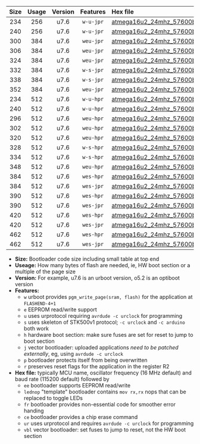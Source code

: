 |Size|Usage|Version|Features|Hex file|
|:-:|:-:|:-:|:-:|:--|
|234|256|u7.6|`w-u-jpr`|[atmega16u2_24mhz_57600bps_ur_vbl.hex](https://raw.githubusercontent.com/stefanrueger/urboot/main//atmega16u2_24mhz_57600bps_ur_vbl.hex)|
|240|256|u7.6|`w-u-jpr`|[atmega16u2_24mhz_57600bps_lednop_ur_vbl.hex](https://raw.githubusercontent.com/stefanrueger/urboot/main//atmega16u2_24mhz_57600bps_lednop_ur_vbl.hex)|
|300|384|u7.6|`weu-jpr`|[atmega16u2_24mhz_57600bps_ee_ur_vbl.hex](https://raw.githubusercontent.com/stefanrueger/urboot/main//atmega16u2_24mhz_57600bps_ee_ur_vbl.hex)|
|306|384|u7.6|`weu-jpr`|[atmega16u2_24mhz_57600bps_ee_lednop_ur_vbl.hex](https://raw.githubusercontent.com/stefanrueger/urboot/main//atmega16u2_24mhz_57600bps_ee_lednop_ur_vbl.hex)|
|324|384|u7.6|`weu-jpr`|[atmega16u2_24mhz_57600bps_ee_lednop_fr_ur_vbl.hex](https://raw.githubusercontent.com/stefanrueger/urboot/main//atmega16u2_24mhz_57600bps_ee_lednop_fr_ur_vbl.hex)|
|332|384|u7.6|`w-s-jpr`|[atmega16u2_24mhz_57600bps_vbl.hex](https://raw.githubusercontent.com/stefanrueger/urboot/main//atmega16u2_24mhz_57600bps_vbl.hex)|
|338|384|u7.6|`w-s-jpr`|[atmega16u2_24mhz_57600bps_lednop_vbl.hex](https://raw.githubusercontent.com/stefanrueger/urboot/main//atmega16u2_24mhz_57600bps_lednop_vbl.hex)|
|352|384|u7.6|`weu-jpr`|[atmega16u2_24mhz_57600bps_ee_lednop_fr_ce_ur_vbl.hex](https://raw.githubusercontent.com/stefanrueger/urboot/main//atmega16u2_24mhz_57600bps_ee_lednop_fr_ce_ur_vbl.hex)|
|234|512|u7.6|`w-u-hpr`|[atmega16u2_24mhz_57600bps_ur.hex](https://raw.githubusercontent.com/stefanrueger/urboot/main//atmega16u2_24mhz_57600bps_ur.hex)|
|240|512|u7.6|`w-u-hpr`|[atmega16u2_24mhz_57600bps_lednop_ur.hex](https://raw.githubusercontent.com/stefanrueger/urboot/main//atmega16u2_24mhz_57600bps_lednop_ur.hex)|
|296|512|u7.6|`weu-hpr`|[atmega16u2_24mhz_57600bps_ee_ur.hex](https://raw.githubusercontent.com/stefanrueger/urboot/main//atmega16u2_24mhz_57600bps_ee_ur.hex)|
|302|512|u7.6|`weu-hpr`|[atmega16u2_24mhz_57600bps_ee_lednop_ur.hex](https://raw.githubusercontent.com/stefanrueger/urboot/main//atmega16u2_24mhz_57600bps_ee_lednop_ur.hex)|
|320|512|u7.6|`weu-hpr`|[atmega16u2_24mhz_57600bps_ee_lednop_fr_ur.hex](https://raw.githubusercontent.com/stefanrueger/urboot/main//atmega16u2_24mhz_57600bps_ee_lednop_fr_ur.hex)|
|328|512|u7.6|`w-s-hpr`|[atmega16u2_24mhz_57600bps.hex](https://raw.githubusercontent.com/stefanrueger/urboot/main//atmega16u2_24mhz_57600bps.hex)|
|334|512|u7.6|`w-s-hpr`|[atmega16u2_24mhz_57600bps_lednop.hex](https://raw.githubusercontent.com/stefanrueger/urboot/main//atmega16u2_24mhz_57600bps_lednop.hex)|
|348|512|u7.6|`weu-hpr`|[atmega16u2_24mhz_57600bps_ee_lednop_fr_ce_ur.hex](https://raw.githubusercontent.com/stefanrueger/urboot/main//atmega16u2_24mhz_57600bps_ee_lednop_fr_ce_ur.hex)|
|384|512|u7.6|`wes-hpr`|[atmega16u2_24mhz_57600bps_ee.hex](https://raw.githubusercontent.com/stefanrueger/urboot/main//atmega16u2_24mhz_57600bps_ee.hex)|
|384|512|u7.6|`wes-jpr`|[atmega16u2_24mhz_57600bps_ee_vbl.hex](https://raw.githubusercontent.com/stefanrueger/urboot/main//atmega16u2_24mhz_57600bps_ee_vbl.hex)|
|390|512|u7.6|`wes-hpr`|[atmega16u2_24mhz_57600bps_ee_lednop.hex](https://raw.githubusercontent.com/stefanrueger/urboot/main//atmega16u2_24mhz_57600bps_ee_lednop.hex)|
|390|512|u7.6|`wes-jpr`|[atmega16u2_24mhz_57600bps_ee_lednop_vbl.hex](https://raw.githubusercontent.com/stefanrueger/urboot/main//atmega16u2_24mhz_57600bps_ee_lednop_vbl.hex)|
|420|512|u7.6|`wes-hpr`|[atmega16u2_24mhz_57600bps_ee_lednop_fr.hex](https://raw.githubusercontent.com/stefanrueger/urboot/main//atmega16u2_24mhz_57600bps_ee_lednop_fr.hex)|
|420|512|u7.6|`wes-jpr`|[atmega16u2_24mhz_57600bps_ee_lednop_fr_vbl.hex](https://raw.githubusercontent.com/stefanrueger/urboot/main//atmega16u2_24mhz_57600bps_ee_lednop_fr_vbl.hex)|
|462|512|u7.6|`wes-hpr`|[atmega16u2_24mhz_57600bps_ee_lednop_fr_ce.hex](https://raw.githubusercontent.com/stefanrueger/urboot/main//atmega16u2_24mhz_57600bps_ee_lednop_fr_ce.hex)|
|462|512|u7.6|`wes-jpr`|[atmega16u2_24mhz_57600bps_ee_lednop_fr_ce_vbl.hex](https://raw.githubusercontent.com/stefanrueger/urboot/main//atmega16u2_24mhz_57600bps_ee_lednop_fr_ce_vbl.hex)|

- **Size:** Bootloader code size including small table at top end
- **Useage:** How many bytes of flash are needed, ie, HW boot section or a multiple of the page size
- **Version:** For example, u7.6 is an urboot version, o5.2 is an optiboot version
- **Features:**
  + `w` urboot provides `pgm_write_page(sram, flash)` for the application at `FLASHEND-4+1`
  + `e` EEPROM read/write support
  + `u` uses urprotocol requiring `avrdude -c urclock` for programming
  + `s` uses skeleton of STK500v1 protocol; `-c urclock` and `-c arduino` both work
  + `h` hardware boot section: make sure fuses are set for reset to jump to boot section
  + `j` vector bootloader: uploaded applications *need to be patched externally*, eg, using `avrdude -c urclock`
  + `p` bootloader protects itself from being overwritten
  + `r` preserves reset flags for the application in the register R2
- **Hex file:** typically MCU name, oscillator frequency (16 MHz default) and baud rate (115200 default) followed by
  + `ee` bootloader supports EEPROM read/write
  + `lednop` "template" bootloader contains `mov rx,rx` nops that can be replaced to toggle LEDs
  + `fr` bootloader provides non-essential code for smoother error handing
  + `ce` bootloader provides a chip erase command
  + `ur` uses urprotocol and requires `avrdude -c urclock` for programming
  + `vbl` vector bootloader: set fuses to jump to reset, not the HW boot section
